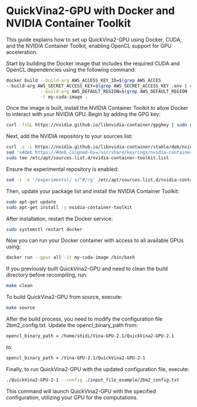 # QuickVina2-GPU with Docker and NVIDIA Container Toolkit

This guide explains how to set up QuickVina2-GPU using Docker, CUDA, and the NVIDIA Container Toolkit, enabling OpenCL support for GPU acceleration.

Start by building the Docker image that includes the required CUDA and OpenCL dependencies using the following command:

```bash
docker build --build-arg AWS_ACCESS_KEY_ID=$(grep AWS_ACCES
--build-arg AWS_SECRET_ACCESS_KEY=$(grep AWS_SECRET_ACCESS_KEY .env | cut -d '=' -f2) \
             --build-arg AWS_DEFAULT_REGION=$(grep AWS_DEFAULT_REGION .env | cut -d '=' -f2) \
             -t my-cuda-image .
```
Once the image is built, install the NVIDIA Container Toolkit to allow Docker to interact with your NVIDIA GPU. Begin by adding the GPG key:

```bash
curl -fsSL https://nvidia.github.io/libnvidia-container/gpgkey | sudo gpg --dearmor -o /usr/share/keyrings/nvidia-container-toolkit-keyring.gpg
```
Next, add the NVIDIA repository to your sources list:

```bash
curl -s -L https://nvidia.github.io/libnvidia-container/stable/deb/nvidia-container-toolkit.list | \
sed 's#deb https://#deb [signed-by=/usr/share/keyrings/nvidia-container-toolkit-keyring.gpg] https://#g' | \
sudo tee /etc/apt/sources.list.d/nvidia-container-toolkit.list
```
Ensure the experimental repository is enabled:

```bash
sed -i -e '/experimental/ s/^#//g' /etc/apt/sources.list.d/nvidia-container-toolkit.list
```
Then, update your package list and install the NVIDIA Container Toolkit:

```bash
sudo apt-get update
sudo apt-get install -y nvidia-container-toolkit
```
After installation, restart the Docker service:

```bash
sudo systemctl restart docker
```
Now you can run your Docker container with access to all available GPUs using:

```bash
docker run --gpus all -it my-cuda-image /bin/bash
```
If you previously built QuickVina2-GPU and need to clean the build directory before recompiling, run:

```bash
make clean
```
To build QuickVina2-GPU from source, execute:

```bash
make source
```
After the build process, you need to modify the configuration file 2bm2_config.txt. Update the opencl_binary_path from:

```bash
opencl_binary_path = /home/shidi/Vina-GPU-2.1/QuickVina2-GPU-2.1
```
to:

```bash
opencl_binary_path = /Vina-GPU-2.1/QuickVina2-GPU-2-1
```
Finally, to run QuickVina2-GPU with the updated configuration file, execute:

```bash
./QuickVina2-GPU-2-1 --config ./input_file_example/2bm2_config.txt
```
This command will launch QuickVina2-GPU with the specified configuration, utilizing your GPU for the computations.
